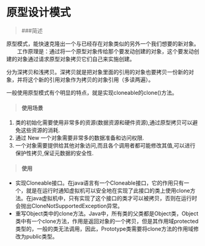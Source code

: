 # 原型设计模式

> ###简述

 原型模式，能快速克隆出一个与已经存在对象类似的另外一个我们想要的新对象。 　　工作原理是：通过将一个原型对象传给那个要发动创建的对象，这个要发动创建的对象通过请求原型对象拷贝它们自己来实施创建。

 分为深拷贝和浅拷贝。深拷贝就是把对象里面的引用的对象也要拷贝一份新的对象，并将这个新的引用对象作为拷贝的对象引用（多读两遍）。

 一般使用原型模式有个明显的特点，就是实现cloneable的clone()方法。
 
 > #### 使用场景
 
 
1. 类的初始化需要使用非常多的资源(数据资源和硬件资源),通过原型拷贝可以避免这些资源的消耗.
2. 通过 New 一个对象需要非常多的数据准备和访问权限.
3. 一个对象需要提供给其他对象访问,而且各个调用者都可能修改其值,可以进行保护性拷贝,保证元数据的安全性.

> #### 使用

* 实现Cloneable接口。在java语言有一个Cloneable接口，它的作用只有一个，就是在运行时通知虚拟机可以安全地在实现了此接口的类上使用clone方法。在java虚拟机中，只有实现了这个接口的类才可以被拷贝，否则在运行时会抛出CloneNotSupportedException异常。
* 重写Object类中的clone方法。Java中，所有类的父类都是Object类，Object类中有一个clone方法，作用是返回对象的一个拷贝，但是其作用域protected类型的，一般的类无法调用，因此，Prototype类需要将clone方法的作用域修改为public类型。